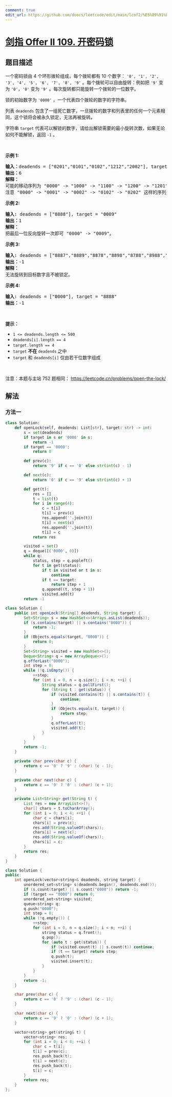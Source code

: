 ```yaml
---
comment: true
edit_url: https://github.com/doocs/leetcode/edit/main/lcof2/%E5%89%91%E6%8C%87%20Offer%20II%20109.%20%E5%BC%80%E5%AF%86%E7%A0%81%E9%94%81/README.md
---
```


# [剑指 Offer II 109. 开密码锁](https://leetcode.cn/problems/zlDJc7)

## 题目描述

<!-- 这里写题目描述 -->

<p>一个密码锁由 4&nbsp;个环形拨轮组成，每个拨轮都有 10 个数字： <code>&#39;0&#39;, &#39;1&#39;, &#39;2&#39;, &#39;3&#39;, &#39;4&#39;, &#39;5&#39;, &#39;6&#39;, &#39;7&#39;, &#39;8&#39;, &#39;9&#39;</code> 。每个拨轮可以自由旋转：例如把 <code>&#39;9&#39;</code> 变为&nbsp;<code>&#39;0&#39;</code>，<code>&#39;0&#39;</code> 变为 <code>&#39;9&#39;</code> 。每次旋转都只能旋转一个拨轮的一位数字。</p>

<p>锁的初始数字为 <code>&#39;0000&#39;</code> ，一个代表四个拨轮的数字的字符串。</p>

<p>列表 <code>deadends</code> 包含了一组死亡数字，一旦拨轮的数字和列表里的任何一个元素相同，这个锁将会被永久锁定，无法再被旋转。</p>

<p>字符串 <code>target</code> 代表可以解锁的数字，请给出解锁需要的最小旋转次数，如果无论如何不能解锁，返回 <code>-1</code> 。</p>

<p>&nbsp;</p>

<p><strong>示例 1:</strong></p>

<pre>
<strong>输入：</strong>deadends = [&quot;0201&quot;,&quot;0101&quot;,&quot;0102&quot;,&quot;1212&quot;,&quot;2002&quot;], target = &quot;0202&quot;
<strong>输出：</strong>6
<strong>解释：</strong>
可能的移动序列为 &quot;0000&quot; -&gt; &quot;1000&quot; -&gt; &quot;1100&quot; -&gt; &quot;1200&quot; -&gt; &quot;1201&quot; -&gt; &quot;1202&quot; -&gt; &quot;0202&quot;。
注意 &quot;0000&quot; -&gt; &quot;0001&quot; -&gt; &quot;0002&quot; -&gt; &quot;0102&quot; -&gt; &quot;0202&quot; 这样的序列是不能解锁的，因为当拨动到 &quot;0102&quot; 时这个锁就会被锁定。
</pre>

<p><strong>示例 2:</strong></p>

<pre>
<strong>输入:</strong> deadends = [&quot;8888&quot;], target = &quot;0009&quot;
<strong>输出：</strong>1
<strong>解释：</strong>
把最后一位反向旋转一次即可 &quot;0000&quot; -&gt; &quot;0009&quot;。
</pre>

<p><strong>示例 3:</strong></p>

<pre>
<strong>输入:</strong> deadends = [&quot;8887&quot;,&quot;8889&quot;,&quot;8878&quot;,&quot;8898&quot;,&quot;8788&quot;,&quot;8988&quot;,&quot;7888&quot;,&quot;9888&quot;], target = &quot;8888&quot;
<strong>输出：</strong>-1
<strong>解释：
</strong>无法旋转到目标数字且不被锁定。
</pre>

<p><strong>示例 4:</strong></p>

<pre>
<strong>输入:</strong> deadends = [&quot;0000&quot;], target = &quot;8888&quot;
<strong>输出：</strong>-1
</pre>

<p>&nbsp;</p>

<p><strong>提示：</strong></p>

<ul>
	<li><code>1 &lt;=&nbsp;deadends.length &lt;= 500</code></li>
	<li><code><font face="monospace">deadends[i].length == 4</font></code></li>
	<li><code><font face="monospace">target.length == 4</font></code></li>
	<li><code>target</code> <strong>不在</strong> <code>deadends</code> 之中</li>
	<li><code>target</code> 和 <code>deadends[i]</code> 仅由若干位数字组成</li>
</ul>

<p>&nbsp;</p>

<p><meta charset="UTF-8" />注意：本题与主站 752&nbsp;题相同：&nbsp;<a href="https://leetcode.cn/problems/open-the-lock/">https://leetcode.cn/problems/open-the-lock/</a></p>

## 解法

### 方法一

<!-- tabs:start -->

```python
class Solution:
    def openLock(self, deadends: List[str], target: str) -> int:
        s = set(deadends)
        if target in s or '0000' in s:
            return -1
        if target == '0000':
            return 0

        def prev(c):
            return '9' if c == '0' else str(int(c) - 1)

        def next(c):
            return '0' if c == '9' else str(int(c) + 1)

        def get(t):
            res = []
            t = list(t)
            for i in range(4):
                c = t[i]
                t[i] = prev(c)
                res.append(''.join(t))
                t[i] = next(c)
                res.append(''.join(t))
                t[i] = c
            return res

        visited = set()
        q = deque([('0000', 0)])
        while q:
            status, step = q.popleft()
            for t in get(status):
                if t in visited or t in s:
                    continue
                if t == target:
                    return step + 1
                q.append((t, step + 1))
                visited.add(t)
        return -1
```

```java
class Solution {
    public int openLock(String[] deadends, String target) {
        Set<String> s = new HashSet<>(Arrays.asList(deadends));
        if (s.contains(target) || s.contains("0000")) {
            return -1;
        }
        if (Objects.equals(target, "0000")) {
            return 0;
        }
        Set<String> visited = new HashSet<>();
        Deque<String> q = new ArrayDeque<>();
        q.offerLast("0000");
        int step = 0;
        while (!q.isEmpty()) {
            ++step;
            for (int i = 0, n = q.size(); i < n; ++i) {
                String status = q.pollFirst();
                for (String t : get(status)) {
                    if (visited.contains(t) || s.contains(t)) {
                        continue;
                    }
                    if (Objects.equals(t, target)) {
                        return step;
                    }
                    q.offerLast(t);
                    visited.add(t);
                }
            }
        }
        return -1;
    }

    private char prev(char c) {
        return c == '0' ? '9' : (char) (c - 1);
    }

    private char next(char c) {
        return c == '9' ? '0' : (char) (c + 1);
    }

    private List<String> get(String t) {
        List res = new ArrayList<>();
        char[] chars = t.toCharArray();
        for (int i = 0; i < 4; ++i) {
            char c = chars[i];
            chars[i] = prev(c);
            res.add(String.valueOf(chars));
            chars[i] = next(c);
            res.add(String.valueOf(chars));
            chars[i] = c;
        }
        return res;
    }
}
```

```cpp
class Solution {
public:
    int openLock(vector<string>& deadends, string target) {
        unordered_set<string> s(deadends.begin(), deadends.end());
        if (s.count(target) || s.count("0000")) return -1;
        if (target == "0000") return 0;
        unordered_set<string> visited;
        queue<string> q;
        q.push("0000");
        int step = 0;
        while (!q.empty()) {
            ++step;
            for (int i = 0, n = q.size(); i < n; ++i) {
                string status = q.front();
                q.pop();
                for (auto t : get(status)) {
                    if (visited.count(t) || s.count(t)) continue;
                    if (t == target) return step;
                    q.push(t);
                    visited.insert(t);
                }
            }
        }
        return -1;
    }

    char prev(char c) {
        return c == '0' ? '9' : (char) (c - 1);
    }

    char next(char c) {
        return c == '9' ? '0' : (char) (c + 1);
    }

    vector<string> get(string& t) {
        vector<string> res;
        for (int i = 0; i < 4; ++i) {
            char c = t[i];
            t[i] = prev(c);
            res.push_back(t);
            t[i] = next(c);
            res.push_back(t);
            t[i] = c;
        }
        return res;
    }
};
```

<!-- tabs:end -->

<!-- end -->
